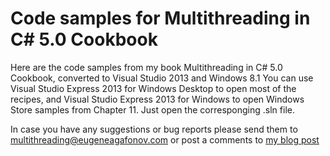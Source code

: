 Code samples for Multithreading in C# 5.0 Cookbook
======================

Here are the code samples from my book Multithreading in C# 5.0 Cookbook, converted to Visual Studio 2013 and Windows 8.1
You can use Visual Studio Express 2013 for Windows Desktop to open most of the recipes, and Visual Studio Express 2013 for Windows to open Windows Store samples from Chapter 11. Just open the corresponging .sln file.

In case you have any suggestions or bug reports please send them to <a href="mailto:multithreading@eugeneagafonov.com">multithreading@eugeneagafonov.com</a> or post a comments to <a href="http://eugeneagafonov.com/post/71753300540/multithreading-csharp-book-cookbook-tutorial-en">my blog post</a>

